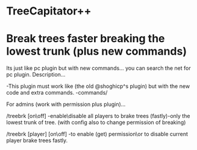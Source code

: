 TreeCapitator++
===============

Break trees faster breaking the lowest trunk (plus new commands)
==============
Its just like pc plugin but with new commands... you can search the net for pc plugin.
Description...

-This plugin must work like (the old @shoghicp^s plugin) but with the new code and extra commands.
-commands/

 For admins (work with permission plus plugin)...
 
  /treebrk [on\off] -enable\disable  all players to brake trees (fastly)-only the lowest trunk of tree. (with config also to change permission of breaking)

  /treebrk [player] [on\off] -to enable (get) permission\or to disable current player brake trees fastly.
 
 
